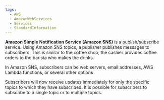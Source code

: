 ```yaml
---
tags:
  - AWS
  - AmazonWebServices
  - Services
  - StandardInformation
---
```

**Amazon Simple Notification Service (Amazon SNS)** is a publish/subscribe service. Using Amazon SNS topics, a publisher publishes messages to subscribers. This is similar to the coffee shop; the cashier provides coffee orders to the barista who makes the drinks.

In Amazon SNS, subscribers can be web servers, email addresses, AWS Lambda functions, or several other options

Subscribers will now receive updates immediately for only the specific topics to which they have subscribed.
It is possible for subscribers to subscribe to a single topic or to multiple topics. 